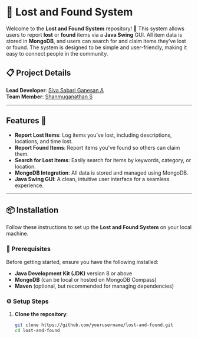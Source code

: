 # 🧳 Lost and Found System

Welcome to the **Lost and Found System** repository! 🚨 This system allows users to report **lost** or **found** items via a **Java Swing** GUI. All item data is stored in **MongoDB**, and users can search for and claim items they’ve lost or found. The system is designed to be simple and user-friendly, making it easy to connect people in the community.

## 📋 Project Details

**Lead Developer**: [Siva Sabari Ganesan A](#)  
**Team Member**: [Shanmuganathan S](#)

---

## Features 🌟

- **Report Lost Items**: Log items you’ve lost, including descriptions, locations, and time lost.
- **Report Found Items**: Report items you've found so others can claim them.
- **Search for Lost Items**: Easily search for items by keywords, category, or location.
- **MongoDB Integration**: All data is stored and managed using MongoDB.
- **Java Swing GUI**: A clean, intuitive user interface for a seamless experience.

---

## 📦 Installation

Follow these instructions to set up the **Lost and Found System** on your local machine.

### 🔧 Prerequisites

Before getting started, ensure you have the following installed:

- **Java Development Kit (JDK)** version 8 or above
- **MongoDB** (can be local or hosted on MongoDB Compass)
- **Maven** (optional, but recommended for managing dependencies)

### ⚙️ Setup Steps

1. **Clone the repository**:

   ```bash
   git clone https://github.com/yourusername/lost-and-found.git
   cd lost-and-found
